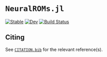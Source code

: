 # `NeuralROMs.jl`

[![Stable](https://img.shields.io/badge/docs-stable-blue.svg)](https://vpuri3.github.io/NeuralROMs.jl/stable/)
[![Dev](https://img.shields.io/badge/docs-dev-blue.svg)](https://vpuri3.github.io/NeuralROMs.jl/dev/)
[![Build Status](https://github.com/vpuri3/NeuralROMs.jl/actions/workflows/CI.yml/badge.svg?branch=master)](https://github.com/vpuri3/NeuralROMs.jl/actions/workflows/CI.yml?query=branch%3Amaster)

## Citing

See [`CITATION.bib`](CITATION.bib) for the relevant reference(s).
